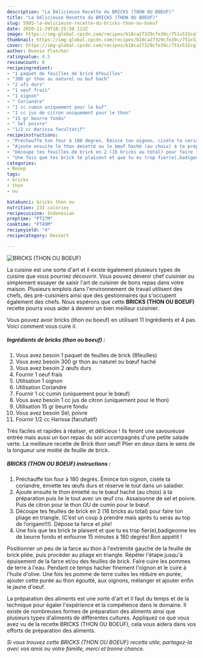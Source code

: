 ```yaml
---
description: "La Délicieuse Recette du BRICKS (THON OU BOEUF)"
title: "La Délicieuse Recette du BRICKS (THON OU BOEUF)"
slug: 5995-la-delicieuse-recette-du-bricks-thon-ou-boeuf
date: 2020-11-29T18:25:58.113Z
image: https://img-global.cpcdn.com/recipes/b18ca27329cfe39c/751x532cq70/bricks-thon-ou-boeuf-photo-principale-de-la-recette.jpg
thumbnail: https://img-global.cpcdn.com/recipes/b18ca27329cfe39c/751x532cq70/bricks-thon-ou-boeuf-photo-principale-de-la-recette.jpg
cover: https://img-global.cpcdn.com/recipes/b18ca27329cfe39c/751x532cq70/bricks-thon-ou-boeuf-photo-principale-de-la-recette.jpg
author: Ronnie Fletcher
ratingvalue: 4.5
reviewcount: 8
recipeingredient:
- "1 paquet de feuilles de brick 8feuilles"
- "300 gr thon au naturel ou buf hach"
- "2 ufs durs"
- "1 oeuf frais"
- "1 oignon"
- " Coriandre"
- "1 cc cumin uniquement pour le buf"
- "1 cc jus de citron uniquement pour le thon"
- "15 gr beurre fondu"
- " Sel poivre"
- "1/2 cc Harissa facultatif"
recipeinstructions:
- "Préchauffe ton four à 180 degrés. Émince ton oignon, cisèle ta coriandre, émiette tes œufs durs et réserve le tout dans un saladier."
- "Ajoute ensuite le thon émietté ou le bœuf haché (au choix) à ta préparation puis lie le tout avec un œuf cru. Assaisonne de sel et poivre. Puis de citron pour le thon OU de cumin pour le bœuf."
- "Découpe tes feuilles de brick en 2 (16 bricks au total) pour faire ton pliage en triangle. (C’est un coup à prendre mais après tu seras au top de l’origami!!!). Dépose ta farce et plie!"
- "Une fois que tes brick te plaisent et que tu es trop fier(e),badigeonne les de beurre fondu et enfourne 15 minutes à 180 degrés! Bon appétit !"
categories:
- Resep
tags:
- bricks
- thon
- ou

katakunci: bricks thon ou 
nutrition: 233 calories
recipecuisine: Indonesian
preptime: "PT27M"
cooktime: "PT49M"
recipeyield: "4"
recipecategory: Dessert

---
```



![BRICKS (THON OU BOEUF)](https://img-global.cpcdn.com/recipes/b18ca27329cfe39c/751x532cq70/bricks-thon-ou-boeuf-photo-principale-de-la-recette.jpg)

La cuisine est une sorte d'art et il existe également plusieurs types de cuisine que vous pourriez découvrir. Vous pouvez devenir chef cuisinier ou simplement essayer de saisir l'art de cuisiner de bons repas dans votre maison. Plusieurs emplois dans l'environnement de travail utilisent des chefs, des pré-cuisiniers ainsi que des gestionnaires qui s'occupent également des chefs. Nous espérons que cette <strong> BRICKS (THON OU BOEUF) </strong> recette pourra vous aider à devenir un bien meilleur cuisinier.

<!--inarticleads1-->

Vous pouvez avoir bricks (thon ou boeuf) en utilisant 11 Ingrédients et 4 pas. Voici comment vous cuire il.

##### Ingrédients de bricks (thon ou boeuf) :

1. Vous avez besoin 1 paquet de feuilles de brick (8feuilles)
1. Vous avez besoin 300 gr thon au naturel ou bœuf haché
1. Vous avez besoin 2 œufs durs
1. Fournir 1 oeuf frais
1. Utilisation 1 oignon
1. Utilisation  Coriandre
1. Fournir 1 cc cumin (uniquement pour le bœuf)
1. Vous avez besoin 1 cc jus de citron (uniquement pour le thon)
1. Utilisation 15 gr beurre fondu
1. Vous avez besoin  Sel, poivre
1. Fournir 1/2 cc Harissa (facultatif)


Très faciles et rapides à réaliser, et délicieux ! Ils feront une savoureuse entrée mais aussi un bon repas du soir accompagnés d&#39;une petite salade verte. La meilleure recette de Brick thon oeuf! Plier en deux dans le sens de la longueur une moitié de feuille de brick. 

<!--inarticleads2-->

##### BRICKS (THON OU BOEUF) instructions :

1. Préchauffe ton four à 180 degrés. Émince ton oignon, cisèle ta coriandre, émiette tes œufs durs et réserve le tout dans un saladier.
1. Ajoute ensuite le thon émietté ou le bœuf haché (au choix) à ta préparation puis lie le tout avec un œuf cru. Assaisonne de sel et poivre. Puis de citron pour le thon OU de cumin pour le bœuf.
1. Découpe tes feuilles de brick en 2 (16 bricks au total) pour faire ton pliage en triangle. (C’est un coup à prendre mais après tu seras au top de l’origami!!!). Dépose ta farce et plie!
1. Une fois que tes brick te plaisent et que tu es trop fier(e),badigeonne les de beurre fondu et enfourne 15 minutes à 180 degrés! Bon appétit !


Positionner un peu de la farce au thon à l&#39;extrémité gauche de la feuille de brick pliée, puis procéder au pliage en triangle. Répéter l&#39;étape jusqu&#39;à épuisement de la farce et/ou des feuilles de brick. Faire cuire les pommes de terre à l&#39;eau. Pendant ce temps hacher finement l&#39;oignon et le cuire à l&#39;huile d&#39;olive. Une fois les pomme de terre cuites les réduire en purée, ajouter cette purée au thon égoutté, aux oignons, mélanger et ajouter enfin le jaune d&#39;oeuf. 

<!--inarticleads1-->

<p>
La préparation des aliments est une sorte d'art et il faut du temps et de la technique pour égaler l'expérience et la compétence dans le domaine. Il existe de nombreuses formes de préparation des aliments ainsi que plusieurs types d'aliments de différentes cultures. Appliquez ce que vous avez vu de la recette BRICKS (THON OU BOEUF), cela vous aidera dans vos efforts de préparation des aliments.
</p>

<p>
<i>Si vous trouvez cette BRICKS (THON OU BOEUF) recette utile, partagez-la avec vos amis ou votre famille, merci et bonne chance.</i>
</p>
